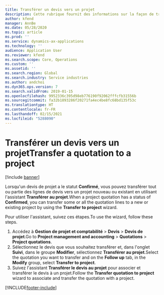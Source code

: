 ```yaml
---
title: Transférer un devis vers un projet
description: Cette rubrique fournit des informations sur la façon de transférer un devis vers un projet nouveau ou existant.
author: kfend
manager: AnnBe
ms.date: 05/28/2020
ms.topic: article
ms.prod: ''
ms.service: dynamics-ax-applications
ms.technology: ''
audience: Application User
ms.reviewer: kfend
ms.search.scope: Core, Operations
ms.custom: ''
ms.assetid: ''
ms.search.region: Global
ms.search.industry: Service industries
ms.author: andchoi
ms.dyn365.ops.version: 7
ms.search.validFrom: 2019-01-15
ms.openlocfilehash: 9952336c395d98eb776190f92062fffcfb31556b
ms.sourcegitcommit: fa32b1893286f20271fa4ec4be8fc68bd135f53c
ms.translationtype: HT
ms.contentlocale: fr-FR
ms.lasthandoff: 02/15/2021
ms.locfileid: "5288090"
---
```

# <a name="transfer-a-quotation-to-a-project"></a><span data-ttu-id="f83cd-103">Transférer un devis vers un projet</span><span class="sxs-lookup"><span data-stu-id="f83cd-103">Transfer a quotation to a project</span></span>

[!include [banner](../includes/banner.md)]

<span data-ttu-id="f83cd-104">Lorsqu'un devis de projet a le statut **Confirmé**, vous pouvez transférer tout ou partie des lignes de devis vers un projet nouveau ou existant en utilisant l'assistant **Transférer au projet**.</span><span class="sxs-lookup"><span data-stu-id="f83cd-104">When a project quotation has a status of **Confirmed**, you can transfer some or all the quotation lines to a new or existing project by using the **Transfer to project** wizard.</span></span> 

<span data-ttu-id="f83cd-105">Pour utiliser l'assistant, suivez ces étapes.</span><span class="sxs-lookup"><span data-stu-id="f83cd-105">To use the wizard, follow these steps.</span></span>

1. <span data-ttu-id="f83cd-106">Accédez à **Gestion de projet et comptabilité** > **Devis** > **Devis de projet**.</span><span class="sxs-lookup"><span data-stu-id="f83cd-106">Go to **Project management and accounting** > **Quotations** > **Project quotations**.</span></span>
2. <span data-ttu-id="f83cd-107">Sélectionnez le devis que vous souhaitez transférer et, dans l'onglet **Suivi**, dans le groupe **Modifier**, sélectionnez **Transférer au projet**.</span><span class="sxs-lookup"><span data-stu-id="f83cd-107">Select the quotation you want to transfer and on the **Follow up** tab, in the **Modify** group, select **Transfer to project**.</span></span>
3. <span data-ttu-id="f83cd-108">Suivez l'assistant **Transférer le devis au projet** pour associer et transférer le devis à un projet.</span><span class="sxs-lookup"><span data-stu-id="f83cd-108">Follow the **Transfer quotation to project** wizard to associate and transfer the quotation with a project.</span></span>


[!INCLUDE[footer-include](../includes/footer-banner.md)]